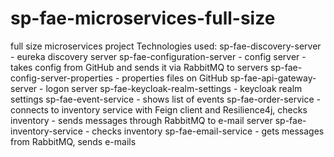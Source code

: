 # sp-fae-microservices-full-size
full size microservices project
Technologies used:
sp-fae-discovery-server         - eureka discovery server
sp-fae-configuration-server     - config server - takes config from GitHub and sends it via RabbitMQ to servers
sp-fae-config-server-properties - properties files on GitHub
sp-fae-api-gateway-server       - logon server
sp-fae-keycloak-realm-settings  - keycloak realm settings
sp-fae-event-service            - shows list of events
sp-fae-order-service            - connects to inventory service with Feign client and Resilience4j, checks inventory
                                - sends messages through RabbitMQ to e-mail server
sp-fae-inventory-service        - checks inventory
sp-fae-email-service            - gets messages from RabbitMQ, sends e-mails

